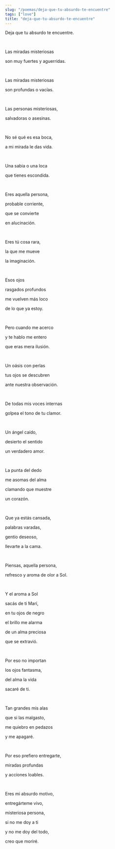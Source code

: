 ```yaml
---
slug: "/poemas/deja-que-tu-absurdo-te-encuentre"
tags: ["love"]
title: "deja-que-tu-absurdo-te-encuentre"
---
```

Deja que tu absurdo te encuentre.

&nbsp;

Las miradas misteriosas 

son muy fuertes y aguerridas.

&nbsp;

Las miradas misteriosas 

son profundas o vacías.

&nbsp;

Las personas misteriosas, 

salvadoras o asesinas.

&nbsp;

No sé qué es esa boca, 

a mi mirada le das vida.

&nbsp;

Una sabia o una loca 

que tienes escondida.

&nbsp;

Eres aquella persona, 

probable corriente, 

que se convierte 

en alucinación.

&nbsp;

Eres tú cosa rara, 

la que me mueve 

la imaginación.

&nbsp;

Esos ojos 

rasgados profundos 

me vuelven más loco 

de lo que ya estoy.

&nbsp;

Pero cuando me acerco 

y te hablo me entero 

que eras mera ilusión.

&nbsp;

Un oásis con perlas 

tus ojos se descubren 

ante nuestra observación.

&nbsp;

De todas mis voces internas 

golpea el tono de tu clamor.

&nbsp;

Un ángel caído, 

desierto el sentido 

un verdadero amor.

&nbsp;

La punta del dedo 

me asomas del alma 

clamando que muestre 

un corazón.

&nbsp;

Que ya estás cansada, 

palabras varadas, 

gentío deseoso, 

llevarte a la cama.

&nbsp;

Piensas, aquella persona, 

refresco y aroma de olor a Sol.

&nbsp;

Y el aroma a Sol 

sacás de ti Marí, 

en tu ojos de negro 

el brillo me alarma 

de un alma preciosa 

que se extravió.

&nbsp;

Por eso no importan 

los ojos fantasma, 

del alma la vida 

sacaré de ti.

&nbsp;

Tan grandes mis alas 

que si las malgasto, 

me quiebro en pedazos 

y me apagaré.

&nbsp;

Por eso prefiero entregarte, 

miradas profundas 

y acciones loables.

&nbsp;

Eres mi absurdo motivo, 

entregárteme vivo, 

misteriosa persona, 

si no me doy a ti 

y no me doy del todo, 

creo que moriré.